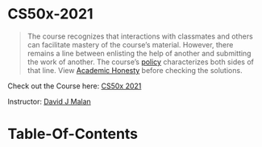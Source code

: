 # CS50x-2021
> The course recognizes that interactions with classmates and others can facilitate mastery of the course’s material. However, there remains a line between enlisting the help of another and submitting the work of another. The course’s [policy](https://cs50.harvard.edu/x/2021/honesty/#policy) characterizes both sides of that line. 
> View [Academic Honesty](https://cs50.harvard.edu/x/2021/honesty/) before checking the solutions.
> 
Check out the Course here: [CS50x 2021](https://cs50.harvard.edu/x/2021/)

Instructor: [David J Malan](https://cs.harvard.edu/malan/)

# Table-Of-Contents
 
